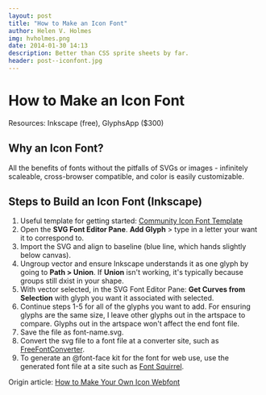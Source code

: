 ```yaml
---
layout: post
title: "How to Make an Icon Font"
author: Helen V. Holmes
img: hvholmes.png
date: 2014-01-30 14:13
description: Better than CSS sprite sheets by far.
header: post--iconfont.jpg
---
```


# How to Make an Icon Font
Resources: Inkscape (free), GlyphsApp ($300)

## Why an Icon Font?
All the benefits of fonts without the pitfalls of SVGs or images - infinitely scaleable, cross-browser compatible, and color is easily customizable. 

## Steps to Build an Icon Font (Inkscape)
1. Useful template for getting started: [Community Icon Font Template](https://github.com/Heydon/Community-Icon-Font/blob/master/resources/inkscape_iconfont_canvas_template.svg)
2. Open the **SVG Font Editor Pane**. **Add Glyph** > type in a letter your want it to correspond to.
3. Import the SVG and align to baseline (blue line, which hands slightly below canvas). 
4. Ungroup vector and ensure Inkscape understands it as one glyph by going to **Path > Union**. If **Union** isn't working, it's typically because groups still dxist in your shape.
5. With vector selected, in the SVG Font Editor Pane: **Get Curves from Selection** with glyph you want it associated with selected.
6. Continue steps 1-5 for all of the glyphs you want to add. For ensuring glyphs are the same size, I leave other glyphs out in the artspace to compare. Glyphs out in the artspace won't affect the end font file.
7. Save the file as font-name.svg.
8. Convert the svg file to a font file at a converter site, such as [FreeFontConverter](http://www.freefontconverter.com/).
9. To generate an @font-face kit for the font for web use, use the generated font file at a site such as [Font Squirrel](http://www.fontsquirrel.com/tools/webfont-generator).

Origin article: [How to Make Your Own Icon Webfont](http://www.webdesignerdepot.com/2012/01/how-to-make-your-own-icon-webfont/)